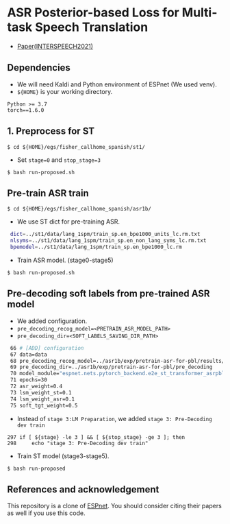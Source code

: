 # ASR Posterior-based Loss for Multi-task Speech Translation

- [Paper(INTERSPEECH2021)](link)

## Dependencies
- We will need Kaldi and Python environment of ESPnet (We used venv). 
- `${HOME}` is your working directory. 

```
Python >= 3.7
torch==1.6.0
```

## 1. Preprocess for ST 
```
$ cd ${HOME}/egs/fisher_callhome_spanish/st1/
```
- Set `stage=0` and `stop_stage=3`
```
$ bash run-proposed.sh
```

## Pre-train ASR train
```
$ cd ${HOME}/egs/fisher_callhome_spanish/asr1b/
```
- We use ST dict for pre-training ASR. 

```bash:run-proposed.sh
 dict=../st1/data/lang_1spm/train_sp.en_bpe1000_units_lc.rm.txt
 nlsyms=../st1/data/lang_1spm/train_sp.en_non_lang_syms_lc.rm.txt
 bpemodel=../st1/data/lang_1spm/train_sp.en_bpe1000_lc.rm
```
- Train ASR model. (stage0-stage5)
```
$ bash run-proposed.sh
```

## Pre-decoding soft labels from pre-trained ASR model
- We added configuration. 
- `pre_decoding_recog_model=<PRETRAIN_ASR_MODEL_PATH>`
- `pre_decoding_dir=<SOFT_LABELS_SAVING_DIR_PATH>`

```bash:run-proposed.sh
 66 # [ADD] configuration
 67 data=data
 68 pre_decoding_recog_model=../asr1b/exp/pretrain-asr-for-pbl/results/model.val1.avg.best
 69 pre_decoding_dir=../asr1b/exp/pretrain-asr-for-pbl/pre_decoding
 70 model_module="espnet.nets.pytorch_backend.e2e_st_transformer_asrpbl:E2E"
 71 epochs=30
 72 asr_weight=0.4
 73 lsm_weight_st=0.1
 74 lsm_weight_asr=0.1
 75 soft_tgt_weight=0.5
```
- Instead of `stage 3:LM Preparation`, we added `stage 3: Pre-Decoding dev train`
```bash:run-proposed
297 if [ ${stage} -le 3 ] && [ ${stop_stage} -ge 3 ]; then
298     echo "stage 3: Pre-Decoding dev train"
```
- Train ST model (stage3-stage5). 
```
$ bash run-proposed
```

## References and acknowledgement

This repository is a clone of [ESPnet](https://github.com/espnet/espnet). You should consider citing their papers as well if you use this code. 
 
